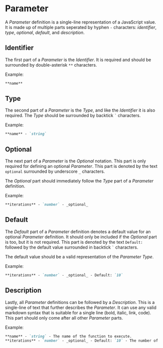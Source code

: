 # Parameter

A _Parameter_ definition is a single-line representation of a JavaScript value. It is made up of multiple parts seperated by hyphen `-` characters: _identifier_, _type_, _optional_, _default_, and _description_.

## Identifier

The first part of a _Parameter_ is the _Identifier_. It is required and should be surrounded by double-asterisk `**` characters.

Example:

```md
**name**
```

## Type

The second part of a _Parameter_ is the _Type_, and like the _Identifier_ it is also required. The _Type_ should be surrounded by backtick `` ` `` characters.

Example:

```md
**name** - `string`
```

## Optional

The next part of a _Parameter_ is the _Optional_ notation. This part is only required for defining an optional _Parameter_. This part is denoted by the text `optional` surrounded by underscore `_` characters.

The _Optional_ part should immediately follow the _Type_ part of a _Parameter_ definition. 

Example:

```md
**iterations** - `number` - _optional_
```

## Default

The _Default_ part of a _Parameter_ definition denotes a default value for an optional _Parameter_ definition. It should only be included if the _Optional_ part is too, but it is not required. This part is denoted by the text `Default: ` followed by the default value surrounded in backtick `` ` `` characters.

The default value should be a valid representation of the _Parameter_ _Type_.

Example:

```md
**iterations** - `number` - _optional_ - Default: `10`
```

## Description

Lastly, all _Parameter_ definitions can be followed by a _Description_. This is a single-line of text that further describes the _Parameter_. It can use any valid markdown syntax that is suitable for a single line (bold, italic, link, code). This part should only come after all other _Parameter_ parts.

Example:

```md
**name** - `string` - The name of the function to execute.
**iterations** - `number` - _optional_ - Default: `10` - The number of times the function `name` will execute.
```